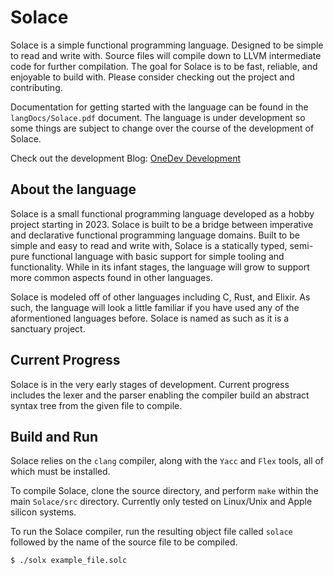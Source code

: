 # Solace
Solace is a simple functional programming language. Designed to be simple to read and write with.
Source files will compile down to LLVM intermediate code for further compilation. The goal for Solace is
to be fast, reliable, and enjoyable to build with. Please consider checking out the project and contributing.

Documentation for getting started with the language can be found in the `langDocs/Solace.pdf` document. The
language is under development so some things are subject to change over the course of the development of 
Solace.

Check out the development Blog: [OneDev Development](https://noegarciaonedev.blogspot.com/)

## About the language
Solace is a small functional programming language developed as a hobby project starting in 2023. Solace is
built to be a bridge between imperative and declarative functional programming language domains. Built
to be simple and easy to read and write with, Solace is a statically typed, semi-pure functional language
with basic support for simple tooling and functionality. While in its infant stages, the language will grow to
support more common aspects found in other languages.

Solace is modeled off of other languages including C, Rust, and Elixir. As such, the language will look a little
familiar if you have used any of the aformentioned languages before. Solace is named as such as it is a sanctuary
project.

## Current Progress
Solace is in the very early stages of development. Current progress includes the lexer and the parser enabling the
compiler build an abstract syntax tree from the given file to compile. 

## Build and Run
Solace relies on the `clang` compiler, along with the `Yacc` and `Flex` tools, all of which must be installed.

To compile Solace, clone the source directory, and perform `make` within the main `Solace/src` directory.
Currently only tested on Linux/Unix and Apple silicon systems.

To run the Solace compiler, run the resulting object file called `solace` followed by the name of the source file to
be compiled.
~~~
$ ./solx example_file.solc
~~~
